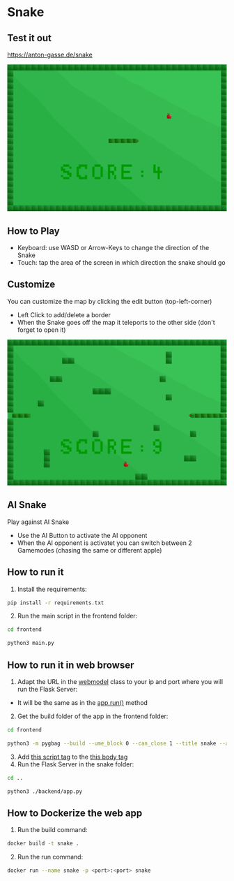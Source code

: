 # Snake

## Test it out
https://anton-gasse.de/snake

![standard map](https://github.com/Anton-Gasse/Snake/blob/main/frontend/utils/readme_snake.png?raw=true)

## How to Play
* Keyboard: use WASD or Arrow-Keys to change the direction of the Snake
* Touch: tap the area of the screen in which direction the snake should go

## Customize
You can customize the map by clicking the edit button (top-left-corner)
* Left Click to add/delete a border
* When the Snake goes off the map it teleports to the other side (don't forget to open it)

![custom map](https://github.com/Anton-Gasse/Snake/blob/main/frontend/utils/readme_snake_custom.png?raw=true)

## AI Snake
Play against AI Snake
* Use the AI Button to activate the AI opponent
* When the AI opponent is activatet you can switch between 2 Gamemodes (chasing the same or different apple)

## How to run it
1. Install the requirements:
```sh
pip install -r requirements.txt
```
2. Run the main script in the frontend folder:
```sh
cd frontend
```
```sh
python3 main.py
```

## How to run it in web browser
1. Adapt the URL in the [webmodel](./frontend/webmodel.py) class to your ip and port where you will run the Flask Server:
* It will be the same as in the [app.run()](./backend/app.py) method

2. Get the build folder of the app in the frontend folder:
```sh
cd frontend
```
```sh
python3 -m pygbag --build --ume_block 0 --can_close 1 --title snake --app_name snake main.py
```
3. Add [this script tag](./frontend/add-to-html.txt) to the [this body tag](./frontend/build/web/index.html#L349)
4. Run the Flask Server in the snake folder:
```sh
cd ..
```
```sh
python3 ./backend/app.py
```

## How to Dockerize the web app
1. Run the build command:
```sh
docker build -t snake .
```
2. Run the run command:
```sh
docker run --name snake -p <port>:<port> snake
```

